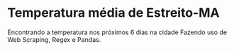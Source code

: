 # Temperatura média de Estreito-MA
Encontrando a temperatura nos próximos 6 dias na cidade 
Fazendo uso de Web Scraping, Regex e Pandas.
